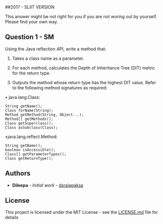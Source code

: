 ##2017 - SLIIT VERSION

This answer might be not right for you if you are not woring out by yourself. Please find your own way.

## Question 1 - SM

Using the Java reflection API, write a method that:

1. Takes a class name as a parameter.

2. For each method, calculates the Depth of Inheritance Tree (DIT) metric for the
return type.

3. Outputs the method whose return type has the highest DIT value.
Refer to the following method signatures as required:

• java.lang.Class:
```
String getName();
Class forName(String);
Method getMethod(String, Object...);
Method[] getMethods();
Class getSuperclass();
Class asSubclass(Class);
```

•java.lang.reflect.Method:

```
String getName();
boolean isAccessible();
Class[] getParameterTypes();
Class getReturnType();
```

## Authors

* **Dileepa** - *Initial work* - [dsrajapaksa](https://github.com/dsrajapaksa)

## License

This project is licensed under the MIT License - see the [LICENSE.md](LICENSE.md) file for details
